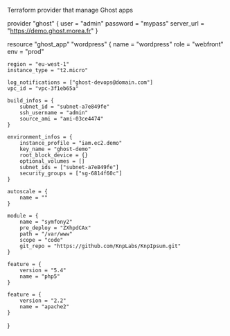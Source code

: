 Terraform provider that manage Ghost apps

provider "ghost" {
  user = "admin"
  password = "mypass"
  server_url = "https://demo.ghost.morea.fr"
}

resource "ghost_app" "wordpress" {
    name = "wordpress"
    role = "webfront"
    env = "prod"
    
	region = "eu-west-1"
    instance_type = "t2.micro"
    
    log_notifications = ["ghost-devops@domain.com"]
    vpc_id = "vpc-3f1eb65a"
	
	build_infos = {
		subnet_id = "subnet-a7e849fe"
		ssh_username = "admin"
		source_ami = "ami-03ce4474"
	}
	
	environment_infos = {
		instance_profile = "iam.ec2.demo"
		key_name = "ghost-demo"
		root_block_device = {}
		optional_volumes = []
		subnet_ids = ["subnet-a7e849fe"]
		security_groups = ["sg-6814f60c"]
	}
    
    autoscale = {
		name = ""
	}
    
    module = {
		name = "symfony2"
		pre_deploy = "ZXhpdCAx"
		path = "/var/www"
		scope = "code"
		git_repo = "https://github.com/KnpLabs/KnpIpsum.git"
	}
	
	feature = {
		version = "5.4"
		name = "php5"
	}
    
    feature = {
        version = "2.2"
		name = "apache2"
	}
}
